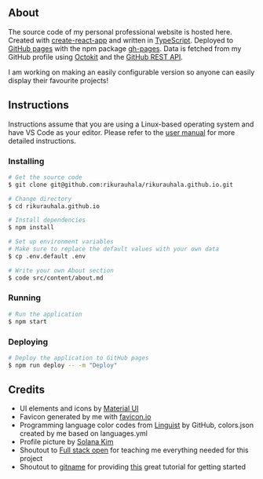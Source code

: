 ## About

The source code of my personal professional website is hosted here. Created with [create-react-app](https://create-react-app.dev/docs/adding-typescript/) and written in [TypeScript](https://www.typescriptlang.org/). Deployed to [GitHub pages](https://pages.github.com/) with the npm package [gh-pages](https://github.com/tschaub/gh-pages). Data is fetched from my GitHub profile using [Octokit](https://github.com/octokit/octokit.js) and the [GitHub REST API](https://docs.github.com/en/rest).

I am working on making an easily configurable version so anyone can easily display their favourite projects!

## Instructions

Instructions assume that you are using a Linux-based operating system and have VS Code as your editor. Please refer to the [user manual](documentation/manual.md) for more detailed instructions.

### Installing

```bash
# Get the source code
$ git clone git@github.com:rikurauhala/rikurauhala.github.io.git

# Change directory
$ cd rikurauhala.github.io

# Install dependencies
$ npm install

# Set up environment variables
# Make sure to replace the default values with your own data
$ cp .env.default .env

# Write your own About section
$ code src/content/about.md
```

### Running

```bash
# Run the application
$ npm start
```

### Deploying

```bash
# Deploy the application to GitHub pages
$ npm run deploy -- -m "Deploy"
```

## Credits

- UI elements and icons by [Material UI](https://mui.com/)  
- Favicon generated by me with [favicon.io](https://favicon.io/favicon-generator/)  
- Programming language color codes from [Linguist](https://github.com/github/linguist/blob/master/lib/linguist/languages.yml) by GitHub, colors.json created by me based on languages.yml
- Profile picture by [Solana Kim](https://github.com/Solanakim)
- Shoutout to [Full stack open](https://fullstackopen.com/en/) for teaching me everything needed for this project
- Shoutout to [gitname](https://github.com/gitname) for providing [this](https://github.com/gitname/react-gh-pages#readme) great tutorial for getting started
